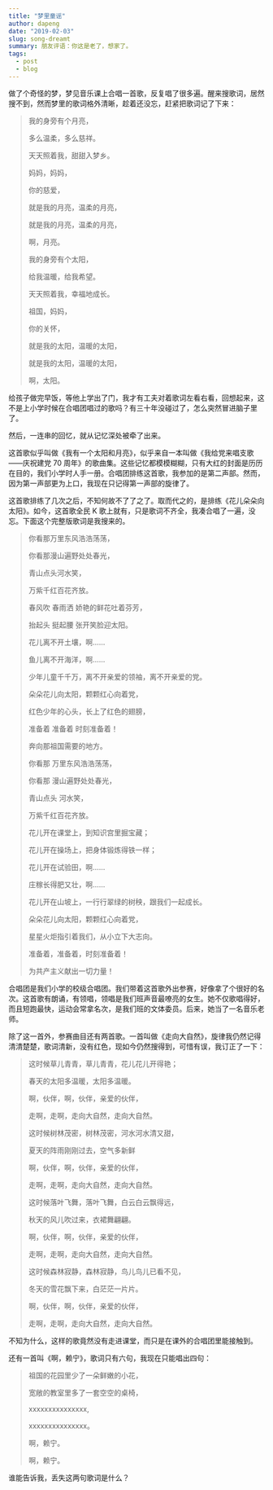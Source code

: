 ```yaml
---
title: "梦里童谣"
author: dapeng
date: "2019-02-03"
slug: song-dreamt
summary: 朋友评语：你这是老了，想家了。
tags: 
  - post
  - blog
---
```




做了个奇怪的梦，梦见音乐课上合唱一首歌，反复唱了很多遍。醒来搜歌词，居然搜不到，然而梦里的歌词格外清晰，趁着还没忘，赶紧把歌词记了下来：

> 我的身旁有个月亮，
>
> 多么温柔，多么慈祥。
>
> 天天照着我，甜甜入梦乡。
>
> 妈妈，妈妈，
>
> 你的慈爱，
>
> 就是我的月亮，温柔的月亮，
>
> 就是我的月亮，温柔的月亮，
>
> 啊，月亮。
>
> 
>
> 我的身旁有个太阳，
>
> 给我温暖，给我希望。
>
> 天天照着我，幸福地成长。
>
> 祖国，妈妈，
>
> 你的关怀，
>
> 就是我的太阳，温暖的太阳，
>
> 就是我的太阳，温暖的太阳，
>
> 啊，太阳。 
>

给孩子做完早饭，等他上学出了门，我才有工夫对着歌词左看右看，回想起来，这不是上小学时候在合唱团唱过的歌吗？有三十年没碰过了，怎么突然冒进脑子里了。

然后，一连串的回忆，就从记忆深处被牵了出来。

这首歌似乎叫做《我有一个太阳和月亮》，似乎来自一本叫做《我给党来唱支歌——庆祝建党 70 周年》的歌曲集。这些记忆都模模糊糊，只有大红的封面是历历在目的，我们小学时人手一册。合唱团排练这首歌，我参加的是第二声部。然而，因为第一声部更为上口，我现在只记得第一声部的旋律了。

这首歌排练了几次之后，不知何故不了了之了。取而代之的，是排练《花儿朵朵向太阳》。如今，这首歌全民 K 歌上就有，只是歌词不齐全，我凑合唱了一遍，没忘。下面这个完整版歌词是我搜来的。

> 你看那万里东风浩浩荡荡，
>
> 你看那漫山遍野处处春光，
>
> 青山点头河水笑，
>
> 万紫千红百花齐放。
>
> 
>
> 春风吹 春雨洒 娇艳的鲜花吐着芬芳，
>
> 抬起头 挺起腰 张开笑脸迎太阳。
>
> 花儿离不开土壤，啊……
>
> 鱼儿离不开海洋，啊……
>
> 少年儿童千千万，离不开亲爱的领袖，离不开亲爱的党。
>
> 
>
> 朵朵花儿向太阳，颗颗红心向着党，
>
> 红色少年的心头，长上了红色的翅膀，
>
> 准备着 准备着 时刻准备着！
>
> 奔向那祖国需要的地方。
>
> 
>
> 你看那 万里东风浩浩荡荡，
>
> 你看那 漫山遍野处处春光，
>
> 青山点头 河水笑，
>
> 万紫千红百花齐放。
>
> 
>
> 花儿开在课堂上，到知识宫里掘宝藏；
>
> 花儿开在操场上，把身体锻炼得铁一样；
>
> 花儿开在试验田，啊……
>
> 庄稼长得肥又壮，啊……
>
> 花儿开在山坡上，一行行翠绿的树秧，跟我们一起成长。
>
> 
>
> 朵朵花儿向太阳，颗颗红心向着党，
>
> 星星火炬指引着我们，从小立下大志向。
>
> 准备着，准备着，时刻准备着！
>
> 为共产主义献出一切力量！  



合唱团是我们小学的校级合唱团。我们带着这首歌外出参赛，好像拿了个很好的名次。这首歌有朗诵，有领唱，领唱是我们班声音最嘹亮的女生。她不仅歌唱得好，而且短跑最快，运动会常拿名次，是我们班的文体委员。后来，她当了一名音乐老师。

除了这一首外，参赛曲目还有两首歌。一首叫做《走向大自然》，旋律我仍然记得清清楚楚，歌词清新，没有红色，现如今仍然搜得到，可惜有误，我订正了一下：

> 这时候草儿青青，草儿青青，花儿花儿开得艳； 
>
> 春天的太阳多温暖，太阳多温暖。
>
> 啊，伙伴，啊，伙伴，亲爱的伙伴，
>
> 走啊，走啊，走向大自然，走向大自然。
>
> 这时候树林茂密，树林茂密，河水河水清又甜，
>
> 夏天的阵雨刚刚过去，空气多新鲜 
>
> 啊，伙伴，啊，伙伴，亲爱的伙伴，
>
> 走啊，走啊，走向大自然，走向大自然。
>
> 这时候落叶飞舞，落叶飞舞，白云白云飘得远， 
>
> 秋天的风儿吹过来，衣裙舞翩翩。
>
> 啊，伙伴，啊，伙伴，亲爱的伙伴，
>
> 走啊，走啊，走向大自然，走向大自然。
>
> 这时候森林寂静，森林寂静，鸟儿鸟儿已看不见， 
>
> 冬天的雪花飘下来，白茫茫一片片。
>
> 啊，伙伴，啊，伙伴，亲爱的伙伴，
>
> 走啊，走啊，走向大自然，走向大自然。

不知为什么，这样的歌竟然没有走进课堂，而只是在课外的合唱团里能接触到。

还有一首叫《啊，赖宁》，歌词只有六句，我现在只能唱出四句：

> 祖国的花园里少了一朵鲜嫩的小花，
>
> 宽敞的教室里多了一套空空的桌椅，
>
> xxxxxxxxxxxxxxx,
>
> xxxxxxxxxxxxxxx。
>
> 啊，赖宁。
>
> 啊，赖宁。

谁能告诉我，丢失这两句歌词是什么？